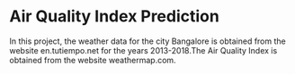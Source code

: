 # Air Quality Index Prediction

In this project, the weather data for the city Bangalore is obtained from the website en.tutiempo.net for the years 2013-2018.The Air Quality Index is obtained from the website weathermap.com.
